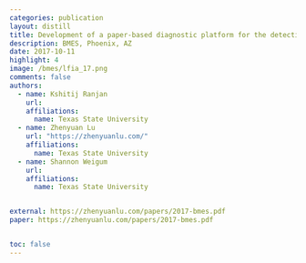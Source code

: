 ```yaml
---
categories: publication
layout: distill
title: Development of a paper-based diagnostic platform for the detection of diarrhea causing pathogens
description: BMES, Phoenix, AZ
date: 2017-10-11
highlight: 4
image: /bmes/lfia_17.png
comments: false
authors:
  - name: Kshitij Ranjan
    url:
    affiliations:
      name: Texas State University
  - name: Zhenyuan Lu
    url: "https://zhenyuanlu.com/"
    affiliations:
      name: Texas State University
  - name: Shannon Weigum
    url:
    affiliations:
      name: Texas State University


external: https://zhenyuanlu.com/papers/2017-bmes.pdf
paper: https://zhenyuanlu.com/papers/2017-bmes.pdf


toc: false
---
```


